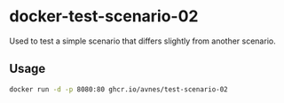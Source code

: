 # docker-test-scenario-02

Used to test a simple scenario that differs slightly from another scenario.

## Usage

```bash
docker run -d -p 8080:80 ghcr.io/avnes/test-scenario-02
```
